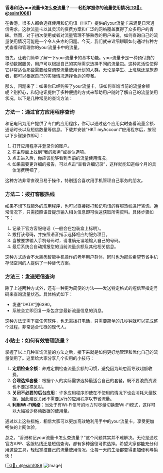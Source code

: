 **香港和记your流量卡怎么查流量？——轻松掌握你的流量使用情况[[TG💪+ @esim1088](https://t.me/s/esim1088)]**

在香港，很多人都会选择使用和记电讯（HKT）提供的your流量卡来满足日常通信需求。这款流量卡以其灵活的资费方案和广泛的网络覆盖赢得了众多用户的青睐。然而，对于初次使用或者对流量管理不够熟悉的用户来说，如何查询自己的流量使用情况可能是一个令人头疼的问题。今天，我们就来详细聊聊如何通过各种方式查看和管理你的your流量卡中的流量。

首先，让我们简单了解一下your流量卡的基本功能。your流量卡是一种预付费的移动数据服务，用户可以根据自己的实际需求选择不同的流量包。这种灵活性使得它非常适合那些需要经常调整流量使用计划的人群。无论是学生、上班族还是旅游者，都可以根据自己的实际情况选择合适的套餐。

那么，问题来了：如果你已经购买了your流量卡，该如何查询当前的流量余额呢？别担心，和记电讯提供了多种便捷的方式来帮助用户随时了解自己的流量使用状况。以下是几种常见的查询方法：

### 方法一：通过官方应用程序查询

和记电讯为用户提供了专门的应用程序，你可以通过这个应用实时查看流量余额、通话时长以及短信数量等信息。下载并安装“HKT myAccount”应用程序后，按照以下步骤操作即可：

1. 打开应用程序并登录你的账户。
2. 在主界面上找到“我的服务”或类似选项。
3. 点击进入后，你应该能够看到当前的流量使用情况。
4. 如果需要更详细的报告，可以点击“查看详细记录”，这样就能知道每个月的具体消费明细了。

这种方法非常直观且易于操作，特别适合喜欢用手机管理自己事务的朋友。

### 方法二：拨打客服热线

如果不想下载额外的应用程序，也可以直接拨打和记电讯的客服热线进行咨询。通常情况下，只需按照语音提示输入相关信息即可快速获取所需资料。具体步骤如下：

1. 记录下官方客服电话（一般会在包装盒上标明）。
2. 拨打该号码，并按照语音指示选择相应的服务项目。
3. 当被要求输入手机号码时，请准确无误地输入自己的号码。
4. 最后系统会自动播报您的当前流量余额及其他相关信息。

这种方式适合不太熟悉智能手机操作的老年用户群体，同时也为那些希望节省手机存储空间的人提供了一种替代方案。

### 方法三：发送短信查询

除了上述两种方式外，还有一种更为简便的方法——发送特定格式的短信至指定号码来查询流量状态。具体格式如下：

- 发送“DATA”到6390。
- 系统会立即回复一条包含您最新流量信息的消息。

这种方法无需下载任何软件，也无需拨打电话，只需要简单的几秒钟就可以完成整个过程，非常适合忙碌的现代人。

### 小贴士：如何有效管理流量？

掌握了以上几种查询流量的方法之后，接下来就是如何更好地管理和优化自己的流量使用了。这里给大家分享几个实用的小技巧：

1. **定期检查余额**：养成定期检查流量余额的习惯，避免因为疏忽而导致超额收费。
2. **合理选择套餐**：根据个人的实际需求选择最适合自己的套餐，既不要浪费资源也不要捉襟见肘。
3. **关闭不必要的后台应用**：许多应用程序即使在不使用的情况下也会消耗大量数据，因此建议关闭不需要运行的应用程序以节省流量。
4. **利用Wi-Fi网络**：当处于有Wi-Fi信号的地方时尽量切换至Wi-Fi模式，这样可以大幅减少移动数据的使用量。

通过以上这些措施，相信大家可以更加高效地利用手中的your流量卡，享受更加畅快的上网体验。

总之，“香港和记your流量卡怎么查流量？”这个问题其实并不难解决。无论是通过官方APP、客服热线还是短信查询，都有多种途径可供选择。希望大家都能充分利用这些工具，轻松掌控自己的流量使用情况，让每一天的生活都变得更加便利与愉快！

[[TG💪+ @esim1088](https://t.me/s/esim1088) ![Image](https://i.postimg.cc/4NQfJmqS/Snipaste-2025-05-13-00-14-12.png)]